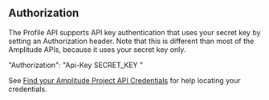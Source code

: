 ## Authorization

The Profile API supports API key authentication that uses your secret key by setting an Authorization header. Note that this is different than most of the Amplitude APIs, because it uses your secret key only.

"Authorization": "Api-Key SECRET_KEY "

See [Find your Amplitude Project API Credentials](../find-api-credentials.md) for help locating your credentials. 